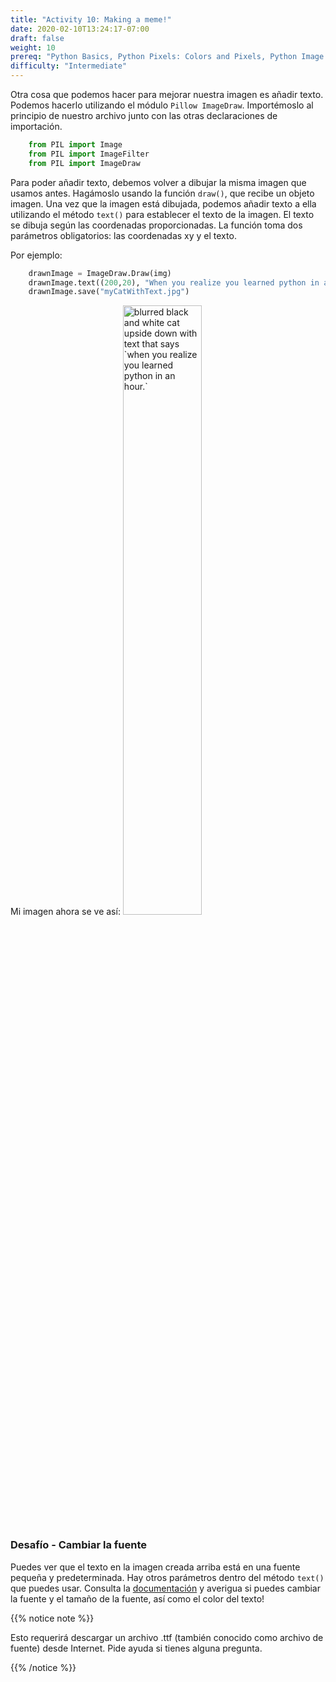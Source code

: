 ```yaml
---
title: "Activity 10: Making a meme!"
date: 2020-02-10T13:24:17-07:00
draft: false
weight: 10
prereq: "Python Basics, Python Pixels: Colors and Pixels, Python Image manipulation: Open an image"
difficulty: "Intermediate"
--- 
```


Otra cosa que podemos hacer para mejorar nuestra imagen es añadir texto. Podemos hacerlo utilizando el módulo `Pillow ImageDraw`. Importémoslo al principio de nuestro archivo junto con las otras declaraciones de importación.

```python
    from PIL import Image
    from PIL import ImageFilter
    from PIL import ImageDraw
```

Para poder añadir texto, debemos volver a dibujar la misma imagen que usamos antes. Hagámoslo usando la función `draw()`, que recibe un objeto imagen. Una vez que la imagen está dibujada, podemos añadir texto a ella utilizando el método `text()` para establecer el texto de la imagen. El texto se dibuja según las coordenadas proporcionadas. La función toma dos parámetros obligatorios: las coordenadas xy y el texto.

Por ejemplo:

```python
    drawnImage = ImageDraw.Draw(img)
    drawnImage.text((200,20), "When you realize you learned python in an hour.")
    drawnImage.save("myCatWithText.jpg")
```


Mi imagen ahora se ve así:
<img src="../../media/meme.png" alt="blurred black and white cat upside down with text that says `when you realize you learned python in an hour.`" width=50%>

### Desafío - Cambiar la fuente
Puedes ver que el texto en la imagen creada arriba está en una fuente pequeña y predeterminada. Hay otros parámetros dentro del método `text()` que puedes usar. Consulta la [documentación](https://pillow.readthedocs.io/en/stable/reference/ImageDraw.html#PIL.ImageDraw.PIL.ImageDraw.ImageDraw.text) y averigua si puedes cambiar la fuente y el tamaño de la fuente, así como el color del texto! 

{{% notice note %}}

Esto requerirá descargar un archivo .ttf (también conocido como archivo de fuente) desde Internet. Pide ayuda si tienes alguna pregunta.

{{% /notice %}}